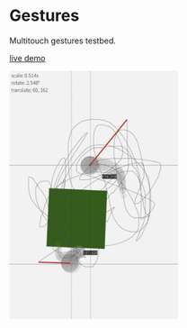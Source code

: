 # Gestures

Multitouch gestures testbed.

[live demo](https://stwind.github.io/gestures/)

<img src="files/screenshot.jpg" alt="screenshot" width="300"/>
